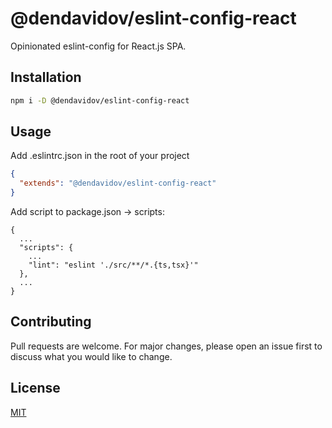 # @dendavidov/eslint-config-react

Opinionated eslint-config for React.js SPA.

## Installation

```bash
npm i -D @dendavidov/eslint-config-react
```

## Usage

Add .eslintrc.json in the root of your project
```json
{
  "extends": "@dendavidov/eslint-config-react"
}
```
Add script to package.json -> scripts:
```
{
  ...
  "scripts": {
    ...
    "lint": "eslint './src/**/*.{ts,tsx}'"
  },
  ...
}
```

## Contributing

Pull requests are welcome. For major changes, please open an issue first
to discuss what you would like to change.

## License

[MIT](https://dendavidov.mit-license.org/)
